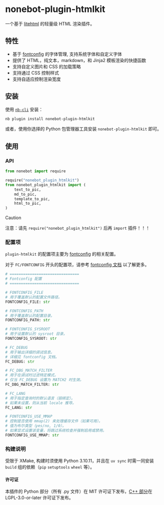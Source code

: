 # nonebot-plugin-htmlkit

一个基于 [litehtml](https://github.com/litehtml/litehtml) 的轻量级 HTML 渲染插件。

## 特性

- 基于 [fontconfig](https://www.freedesktop.org/wiki/Software/fontconfig/) 的字体管理, 支持系统字体和自定义字体
- 提供了 HTML，纯文本，markdown，和 Jinja2 模板渲染的快捷函数
- 支持自定义图片和 CSS 的加载策略
- 支持通过 CSS 控制样式
- 支持自适应控制渲染宽度

## 安装

使用 [`nb-cli`](https://cli.nonebot.dev/) 安装：

```bash
nb plugin install nonebot-plugin-htmlkit
```

或者，使用你选择的 Python 包管理器工具安装 `nonebot-plugin-htmlkit` 即可。

## 使用

### API

```python
from nonebot import require

require("nonebot_plugin_htmlkit")
from nonebot_plugin_htmlkit import (
    text_to_pic,
    md_to_pic,
    template_to_pic,
    html_to_pic,
)
```

> [!CAUTION]
> 注意：请先 `require("nonebot_plugin_htmlkit")` 后再 `import` 插件！！！

### 配置项

`plugin-htmlkit` 的配置项主要为 [fontconfig](https://www.freedesktop.org/wiki/Software/fontconfig/) 的相关配置。

对于 `FC/FONTCONFIG` 开头的配置项，请参考 [fontconfig 文档](https://www.freedesktop.org/software/fontconfig/fontconfig-user.html) 以了解更多。

```python
# ===============================
# Fontconfig 配置
# ===============================

# FONTCONFIG_FILE
# 用于覆盖默认的配置文件路径。
FONTCONFIG_FILE: str

# FONTCONFIG_PATH
# 用于覆盖默认的配置目录。
FONTCONFIG_PATH: str

# FONTCONFIG_SYSROOT
# 用于设置默认的 sysroot 目录。
FONTCONFIG_SYSROOT: str

# FC_DEBUG
# 用于输出详细的调试信息。
# 详细见 fontconfig 文档。
FC_DEBUG: str

# FC_DBG_MATCH_FILTER
# 用于在调试时过滤特定模式。
# 仅当 FC_DEBUG 设置为 MATCH2 时生效。
FC_DBG_MATCH_FILTER: str

# FC_LANG
# 用于指定查询时的默认语言（弱绑定）。
# 如果未设置，则从当前 locale 推导。
FC_LANG: str

# FONTCONFIG_USE_MMAP
# 控制是否使用 mmap(2) 来处理缓存文件（如果可用）。
# 值为布尔类型（yes/no, 1/0）。
# 如果显式设置该变量，将跳过系统检查并强制启用或禁用。
FONTCONFIG_USE_MMAP: str
```

### 构建说明

受限于 XMake, 构建时须使用 Python 3.10.11，并且在 `uv sync` 时需一同安装 `build` 组的依赖（`pip` `setuptools` `wheel` 等）。

#### 许可证

本插件的 Python 部分（所有 .py 文件）在 MIT 许可证下发布，[C++ 部分](./core)在 LGPL-3.0-or-later 许可证下发布。